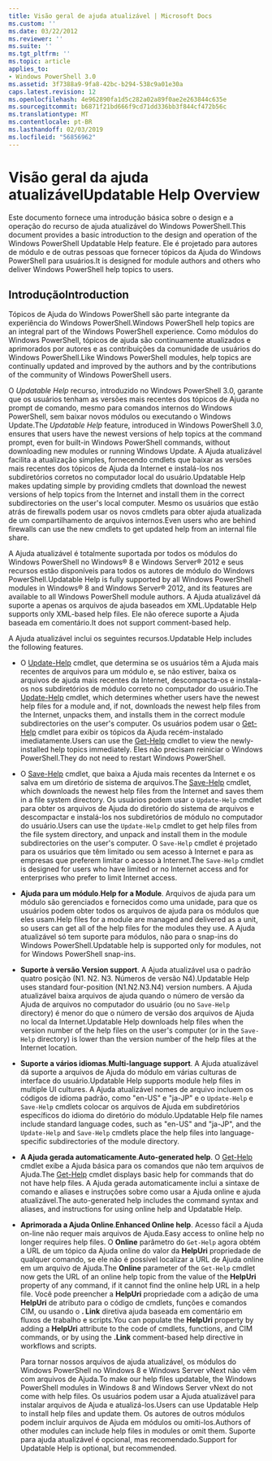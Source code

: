 ```yaml
---
title: Visão geral de ajuda atualizável | Microsoft Docs
ms.custom: ''
ms.date: 03/22/2012
ms.reviewer: ''
ms.suite: ''
ms.tgt_pltfrm: ''
ms.topic: article
applies_to:
- Windows PowerShell 3.0
ms.assetid: 3f7388a9-9fa8-42bc-b294-538c9a01e30a
caps.latest.revision: 12
ms.openlocfilehash: 4e962890fa1d5c282a02a89f0ae2e263844c635e
ms.sourcegitcommit: b6871f21bd666f9cd71dd336bb3f844cf472b56c
ms.translationtype: MT
ms.contentlocale: pt-BR
ms.lasthandoff: 02/03/2019
ms.locfileid: "56856962"
---
```

# <a name="updatable-help-overview"></a><span data-ttu-id="304df-102">Visão geral da ajuda atualizável</span><span class="sxs-lookup"><span data-stu-id="304df-102">Updatable Help Overview</span></span>

<span data-ttu-id="304df-103">Este documento fornece uma introdução básica sobre o design e a operação do recurso de ajuda atualizável do Windows PowerShell.</span><span class="sxs-lookup"><span data-stu-id="304df-103">This document provides a basic introduction to the design and operation of the Windows PowerShell Updatable Help feature.</span></span> <span data-ttu-id="304df-104">Ele é projetado para autores de módulo e de outras pessoas que fornecer tópicos da Ajuda do Windows PowerShell para usuários.</span><span class="sxs-lookup"><span data-stu-id="304df-104">It is designed for module authors and others who deliver Windows PowerShell help topics to users.</span></span>

## <a name="introduction"></a><span data-ttu-id="304df-105">Introdução</span><span class="sxs-lookup"><span data-stu-id="304df-105">Introduction</span></span>

<span data-ttu-id="304df-106">Tópicos de Ajuda do Windows PowerShell são parte integrante da experiência do Windows PowerShell.</span><span class="sxs-lookup"><span data-stu-id="304df-106">Windows PowerShell help topics are an integral part of the Windows PowerShell experience.</span></span> <span data-ttu-id="304df-107">Como módulos do Windows PowerShell, tópicos de ajuda são continuamente atualizados e aprimorados por autores e as contribuições da comunidade de usuários do Windows PowerShell.</span><span class="sxs-lookup"><span data-stu-id="304df-107">Like Windows PowerShell modules, help topics are continually updated and improved by the authors and by the contributions of the community of Windows PowerShell users.</span></span>

<span data-ttu-id="304df-108">O *Updatable Help* recurso, introduzido no Windows PowerShell 3.0, garante que os usuários tenham as versões mais recentes dos tópicos de Ajuda no prompt de comando, mesmo para comandos internos do Windows PowerShell, sem baixar novos módulos ou executando o Windows Update.</span><span class="sxs-lookup"><span data-stu-id="304df-108">The *Updatable Help* feature, introduced in Windows PowerShell 3.0, ensures that users have the newest versions of help topics at the command prompt, even for built-in Windows PowerShell commands, without downloading new modules or running Windows Update.</span></span> <span data-ttu-id="304df-109">A Ajuda atualizável facilita a atualização simples, fornecendo cmdlets que baixar as versões mais recentes dos tópicos de Ajuda da Internet e instalá-los nos subdiretórios corretos no computador local do usuário.</span><span class="sxs-lookup"><span data-stu-id="304df-109">Updatable Help makes updating simple by providing cmdlets that download the newest versions of help topics from the Internet and install them in the correct subdirectories on the user's local computer.</span></span> <span data-ttu-id="304df-110">Mesmo os usuários que estão atrás de firewalls podem usar os novos cmdlets para obter ajuda atualizada de um compartilhamento de arquivos internos.</span><span class="sxs-lookup"><span data-stu-id="304df-110">Even users who are behind firewalls can use the new cmdlets to get updated help from an internal file share.</span></span>

<span data-ttu-id="304df-111">A Ajuda atualizável é totalmente suportada por todos os módulos do Windows PowerShell no Windows® 8 e Windows Server® 2012 e seus recursos estão disponíveis para todos os autores de módulo do Windows PowerShell.</span><span class="sxs-lookup"><span data-stu-id="304df-111">Updatable Help is fully supported by all Windows PowerShell modules in Windows® 8 and Windows Server® 2012, and its features are available to all Windows PowerShell module authors.</span></span> <span data-ttu-id="304df-112">A Ajuda atualizável dá suporte a apenas os arquivos de ajuda baseados em XML.</span><span class="sxs-lookup"><span data-stu-id="304df-112">Updatable Help supports only XML-based help files.</span></span> <span data-ttu-id="304df-113">Ele não oferece suporte a Ajuda baseada em comentário.</span><span class="sxs-lookup"><span data-stu-id="304df-113">It does not support comment-based help.</span></span>

<span data-ttu-id="304df-114">A Ajuda atualizável inclui os seguintes recursos.</span><span class="sxs-lookup"><span data-stu-id="304df-114">Updatable Help includes the following features.</span></span>

- <span data-ttu-id="304df-115">O [Update-Help](/powershell/module/Microsoft.PowerShell.Core/Update-Help) cmdlet, que determina se os usuários têm a Ajuda mais recentes de arquivos para um módulo e, se não estiver, baixa os arquivos de ajuda mais recentes da Internet, descompacta-os e instala-os nos subdiretórios de módulo correto no computador do usuário.</span><span class="sxs-lookup"><span data-stu-id="304df-115">The [Update-Help](/powershell/module/Microsoft.PowerShell.Core/Update-Help) cmdlet, which determines whether users have the newest help files for a module and, if not, downloads the newest help files from the Internet, unpacks them, and installs them in the correct module subdirectories on the user's computer.</span></span> <span data-ttu-id="304df-116">Os usuários podem usar o [Get-Help](/powershell/module/Microsoft.PowerShell.Core/Update-Help) cmdlet para exibir os tópicos da Ajuda recém-instalado imediatamente.</span><span class="sxs-lookup"><span data-stu-id="304df-116">Users can use the [Get-Help](/powershell/module/Microsoft.PowerShell.Core/Update-Help) cmdlet to view the newly-installed help topics immediately.</span></span> <span data-ttu-id="304df-117">Eles não precisam reiniciar o Windows PowerShell.</span><span class="sxs-lookup"><span data-stu-id="304df-117">They do not need to restart Windows PowerShell.</span></span>

- <span data-ttu-id="304df-118">O [Save-Help](/powershell/module/Microsoft.PowerShell.Core/Save-Help) cmdlet, que baixa a Ajuda mais recentes da Internet e os salva em um diretório de sistema de arquivos.</span><span class="sxs-lookup"><span data-stu-id="304df-118">The [Save-Help](/powershell/module/Microsoft.PowerShell.Core/Save-Help) cmdlet, which downloads the newest help files from the Internet and saves them in a file system directory.</span></span> <span data-ttu-id="304df-119">Os usuários podem usar o `Update-Help` cmdlet para obter os arquivos de Ajuda do diretório do sistema de arquivos e descompactar e instalá-los nos subdiretórios de módulo no computador do usuário.</span><span class="sxs-lookup"><span data-stu-id="304df-119">Users can use the `Update-Help` cmdlet to get help files from the file system directory, and unpack and install them in the module subdirectories on the user's computer.</span></span> <span data-ttu-id="304df-120">O `Save-Help` cmdlet é projetado para os usuários que têm limitado ou sem acesso à Internet e para as empresas que preferem limitar o acesso à Internet.</span><span class="sxs-lookup"><span data-stu-id="304df-120">The `Save-Help` cmdlet is designed for users who have limited or no Internet access and for enterprises who prefer to limit Internet access.</span></span>

- <span data-ttu-id="304df-121">**Ajuda para um módulo**.</span><span class="sxs-lookup"><span data-stu-id="304df-121">**Help for a Module**.</span></span> <span data-ttu-id="304df-122">Arquivos de ajuda para um módulo são gerenciados e fornecidos como uma unidade, para que os usuários podem obter todos os arquivos de ajuda para os módulos que eles usam.</span><span class="sxs-lookup"><span data-stu-id="304df-122">Help files for a module are managed and delivered as a unit, so users can get all of the help files for the modules they use.</span></span> <span data-ttu-id="304df-123">A Ajuda atualizável só tem suporte para módulos, não para o snap-ins do Windows PowerShell.</span><span class="sxs-lookup"><span data-stu-id="304df-123">Updatable help is supported only for modules, not for Windows PowerShell snap-ins.</span></span>

- <span data-ttu-id="304df-124">**Suporte à versão**.</span><span class="sxs-lookup"><span data-stu-id="304df-124">**Version support**.</span></span> <span data-ttu-id="304df-125">A Ajuda atualizável usa o padrão quatro posição (N1. N2. N3. Números de versão N4).</span><span class="sxs-lookup"><span data-stu-id="304df-125">Updatable Help uses standard four-position (N1.N2.N3.N4) version numbers.</span></span> <span data-ttu-id="304df-126">A Ajuda atualizável baixa arquivos de ajuda quando o número de versão da Ajuda de arquivos no computador do usuário (ou no `Save-Help` directory) é menor do que o número de versão dos arquivos de Ajuda no local da Internet.</span><span class="sxs-lookup"><span data-stu-id="304df-126">Updatable Help downloads help files when the version number of the help files on the user's computer (or in the `Save-Help` directory) is lower than the version number of the  help files at the Internet location.</span></span>

- <span data-ttu-id="304df-127">**Suporte a vários idiomas**.</span><span class="sxs-lookup"><span data-stu-id="304df-127">**Multi-language support**.</span></span> <span data-ttu-id="304df-128">A Ajuda atualizável dá suporte a arquivos de Ajuda do módulo em várias culturas de interface do usuário.</span><span class="sxs-lookup"><span data-stu-id="304df-128">Updatable Help supports module help files in multiple UI cultures.</span></span> <span data-ttu-id="304df-129">A Ajuda atualizável nomes de arquivo incluem os códigos de idioma padrão, como "en-US" e "ja-JP" e o `Update-Help` e `Save-Help` cmdlets colocar os arquivos de Ajuda em subdiretórios específicos do idioma do diretório do módulo.</span><span class="sxs-lookup"><span data-stu-id="304df-129">Updatable Help file names include standard language codes, such as "en-US" and "ja-JP", and the `Update-Help` and `Save-Help` cmdlets place the help files into language-specific subdirectories of the module directory.</span></span>

- <span data-ttu-id="304df-130">**A Ajuda gerada automaticamente**.</span><span class="sxs-lookup"><span data-stu-id="304df-130">**Auto-generated help**.</span></span> <span data-ttu-id="304df-131">O [Get-Help](/powershell/module/Microsoft.PowerShell.Core/Get-Help) cmdlet exibe a Ajuda básica para os comandos que não tem arquivos de Ajuda.</span><span class="sxs-lookup"><span data-stu-id="304df-131">The [Get-Help](/powershell/module/Microsoft.PowerShell.Core/Get-Help) cmdlet displays basic help for commands that do not have help files.</span></span> <span data-ttu-id="304df-132">A Ajuda gerada automaticamente inclui a sintaxe de comando e aliases e instruções sobre como usar a Ajuda online e ajuda atualizável.</span><span class="sxs-lookup"><span data-stu-id="304df-132">The auto-generated help includes the command syntax and aliases, and instructions for using online help and Updatable Help.</span></span>

- <span data-ttu-id="304df-133">**Aprimorada a Ajuda Online**.</span><span class="sxs-lookup"><span data-stu-id="304df-133">**Enhanced Online help**.</span></span> <span data-ttu-id="304df-134">Acesso fácil a Ajuda on-line não requer mais arquivos de Ajuda.</span><span class="sxs-lookup"><span data-stu-id="304df-134">Easy access to online help no longer requires help files.</span></span> <span data-ttu-id="304df-135">O **Online** parâmetro do `Get-Help` agora obtém a URL de um tópico da Ajuda online do valor da **HelpUri** propriedade de qualquer comando, se ele não é possível localizar a URL de Ajuda online em um arquivo de Ajuda.</span><span class="sxs-lookup"><span data-stu-id="304df-135">The **Online** parameter of the `Get-Help` cmdlet now gets the URL of an online help topic from the value of the **HelpUri** property of any command, if it cannot find the online help URL in a help file.</span></span> <span data-ttu-id="304df-136">Você pode preencher a **HelpUri** propriedade com a adição de uma **HelpUri** de atributo para o código de cmdlets, funções e comandos CIM, ou usando o **. Link** diretiva ajuda baseada em comentário em fluxos de trabalho e scripts.</span><span class="sxs-lookup"><span data-stu-id="304df-136">You can populate the **HelpUri** property by adding a **HelpUri** attribute to the code of cmdlets, functions, and CIM commands, or by using the **.Link** comment-based help directive in workflows and scripts.</span></span>

  <span data-ttu-id="304df-137">Para tornar nossos arquivos de ajuda atualizável, os módulos do Windows PowerShell no Windows 8 e Windows Server vNext não vêm com arquivos de Ajuda.</span><span class="sxs-lookup"><span data-stu-id="304df-137">To make our help files updatable, the Windows PowerShell modules in Windows 8 and Windows Server vNext do not come with help files.</span></span> <span data-ttu-id="304df-138">Os usuários podem usar a Ajuda atualizável para instalar arquivos de Ajuda e atualizá-los.</span><span class="sxs-lookup"><span data-stu-id="304df-138">Users can use Updatable Help to install help files and update them.</span></span> <span data-ttu-id="304df-139">Os autores de outros módulos podem incluir arquivos de Ajuda em módulos ou omiti-los.</span><span class="sxs-lookup"><span data-stu-id="304df-139">Authors of other modules can include help files in modules or omit them.</span></span> <span data-ttu-id="304df-140">Suporte para ajuda atualizável é opcional, mas recomendado.</span><span class="sxs-lookup"><span data-stu-id="304df-140">Support for Updatable Help is optional, but recommended.</span></span>
